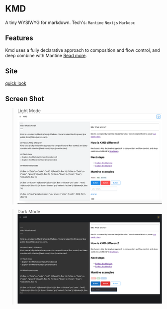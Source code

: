 # KMD

A tiny WYSIWYG for markdown. Tech's: `Mantine` `Nextjs` `Markdoc`

## Features

  Kmd uses a fully declarative approach to composition and flow control, and deep combine with Mantine [Read more](https://mantine.dev/).
  
## Site
[quick look](https://kmdoc.vercel.app)

## Screen Shot

> Light Mode
![image](./kmd_light.png)

> Dark Mode
![image](./kmd_dark.png)
